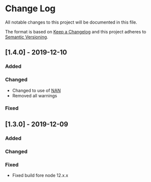 
# Change Log
All notable changes to this project will be documented in this file.

The format is based on [Keep a Changelog](http://keepachangelog.com/)
and this project adheres to [Semantic Versioning](http://semver.org/).

## [1.4.0] - 2019-12-10

### Added

### Changed

- Changed to use of [NAN](https://github.com/nodejs/nan)
- Removed all warnings

### Fixed


## [1.3.0] - 2019-12-09

### Added

### Changed

### Fixed

- Fixed build fore node 12.x.x